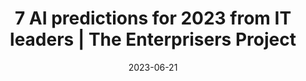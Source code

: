 ---
category:
- .nan
date: 2023-06-21
keyword_suggestion: no-code solution to your digital transformation
post_inspiration: https://enterprisersproject.com/article/2022/12/ai-predictions-2023
silot_terms: digital transformation
title: 7 AI predictions for 2023 from IT leaders | The Enterprisers Project
---